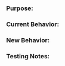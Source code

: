 <!-- Merging Requirements:
- Please give your PR a title that is release-note friendly
- In order to be merged, you must add the most appropriate category Label (Added, Changed, Fixed) to your PR
-->
<!-- Explain why this is an improvement (Does this add missing functionality, improve performance, or reduce complexity?) -->
### Purpose:



<!-- Does this PR introduce a breaking change? -->
### Current Behavior:



### New Behavior:



<!-- As we aim for complete code coverage, please include details regarding unit, and regression tests -->
### Testing Notes:



<!-- Attach any visual examples, or supporting evidence (attach any .gif/video/console output below) -->

